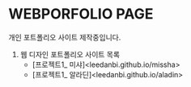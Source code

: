 # WEBPORFOLIO PAGE

개인 포트폴리오 사이트 제작중입니다.

1. 웹 디자인 포트폴리오 사이트 목록
   - [프로젝트1_ 미샤]<leedanbi.github.io/missha>
   - [프로젝트1_ 알라딘]<leedanbi.github.io/aladin>

